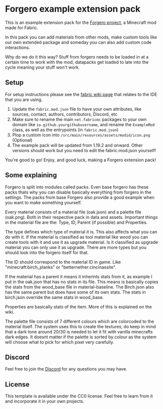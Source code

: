 # Forgero example extension pack

This is an example extension pack for the [Forgero project](https://github.com/SigmundGranaas/forgero), a Minecraft mod made for Fabric.

In this pack you can add materials from other mods, make custom tools like our own extended package and someday you can also add custom code interactions. 

Why do we do it this way? Stuff from forgero needs to be loaded in at a certain time to work with the mod, datapacks get loaded to late into the cycle meaning your stuff won't work. 

## Setup

For setup instructions please see the [fabric wiki page](https://fabricmc.net/wiki/tutorial:setup) that relates to the IDE that you are using.

1. Update the `fabric.mod.json` file to have your own attributes, like sources, contact, authors, contributors, Discord, etc
2. Make sure to rename the main `net.fabricmc` packages to your own domain like `io.github.yourgithubusername`, and rename the `ExampleMod` class, as well as the entrypoints (in `fabric.mod.json`)
3. Plop a custom icon into `/src/main/resources/assets/modid/icon.png`
(Optional)
4. The example pack will be updated from 1.19.2 and onward. Other versions should work but you need to edit the fabric.mod.json yourself!

You're good to go! Enjoy, and good luck, making a Forgero extension pack!

## Some explaining

Forgero is split into modules called packs. Even base forgero has these packs thats why you can disable basically everything from forgero in the settings. The packs from base Forgero also provide a good example when you want to make something yourself. 

Every material consists of a material file (oak.json) and a palette file (oak.png). Both in their respective pack in data and assets. Important things in the material file are the: Type, ID, Parent (if possible) and Properties. 

The type defines which type of material it is. This also affects what you can do with it. If the material is classified as tool material like wood you can create tools with it and use it as upgrade material. Is it classified as upgrade material you can only use it as upgrade. There are more types but you should look into the forgero itself for that. 

The ID should correspond to the material ID in game. Like "minecraft:birch_planks" or "betternether:cincinassite". 

If the material has a parent it means it inherints stats from it, as example I put in the oak.json that has no stats in its file. This means is basically copies the stats from the wood_base file in material-baseline. The Birch.json also has the same parent but does have some of its own stats. The stats in birch.json override the same stats in wood_base. 

Properties are basically stats of the item. More of this is explained on the wiki. 

The palette file consists of 7 different colours which are colorcoded to the material itself. The system uses this to create the textures, do keep in mind that a dark tone around 20/30 is needed to let it fit with vanilla minecrafts dark edges. It doesnt matter if the palette is sorted by colour as the system will choose what to pick for which pixel very carefully. 

## Discord

Feel free to join the [Discord](https://discord.gg/v6sDsftE9N) for any questions you may have.

## License

This template is available under the CC0 license. Feel free to learn from it and incorporate it in your own projects.

